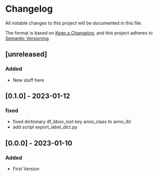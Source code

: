# Changelog

All notable changes to this project will be documented in this file.

The format is based on [Keep a Changelog](https://keepachangelog.com/en/1.0.0/), and this project adheres to [Semantic Versioning](https://semver.org/spec/v2.0.0.html).

## [unreleased]

### Added
* New stuff here

## [0.1.0] - 2023-01-12

### fixed
* fixed dictionary df_bbox_lost key anno_class to anno_lbl
* add script export_label_dict.py

## [0.0.0] - 2023-01-10

### Added
* First Version